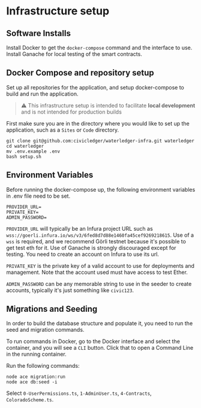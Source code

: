 # Infrastructure setup

## Software Installs

Install Docker to get the `docker-compose` command and the interface to use. Install Ganache for local testing of the smart contracts.

## Docker Compose and repository setup

Set up all repositories for the application, and setup docker-compose to build and run the application.

> :warning: This infrastructure setup is intended to facilitate **local development** and is not intended for production builds

First make sure you are in the directory where you would like to set up the application, such as a `Sites` or `Code` directory.

```
git clone git@github.com:civicledger/waterledger-infra.git waterledger
cd waterledger
mv .env.example .env
bash setup.sh
```

## Environment Variables

Before running the docker-compose up, the following environment variables in .env file need to be set.

```
PROVIDER_URL=
PRIVATE_KEY=
ADMIN_PASSWORD=
```

`PROVIDER_URL` will typically be an Infura project URL such as `wss://goerli.infura.io/ws/v3/6fed8d7d88e1460fa45cef9269218615`. Use of a `wss` is required, and we recommend Görli testnet because it's possible to get test eth for it. Use of Ganache is strongly discouraged except for testing. You need to create an account on Infura to use its url.

`PRIVATE_KEY` is the private key of a valid account to use for deployments and management. Note that the account used must have access to test Ether.

`ADMIN_PASSWORD` can be any memorable string to use in the seeder to create accounts, typically it's just something like `civic123`.

## Migrations and Seeding

In order to build the database structure and populate it, you need to run the seed and migration commands.

To run commands in Docker, go to the Docker interface and select the container, and you will see a `CLI` button. Click that to open a Command Line in the running container.

Run the following commands:

```
node ace migration:run
node ace db:seed -i
```

Select `0-UserPermissions.ts`, `1-AdminUser.ts`, `4-Contracts`, `ColoradoScheme.ts`.
